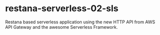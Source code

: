 # restana-serverless-02-sls
Restana based serverless application using the new HTTP API from AWS API Gateway and the awesome Serverless Framework.
